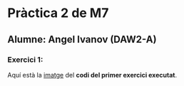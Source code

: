 # Pràctica 2 de M7

## Alumne: Angel Ivanov (DAW2-A)

### Exercici 1:

Aquí està la [imatge](practica2_angel_2.jpg) del **codi del primer exercici executat**.

